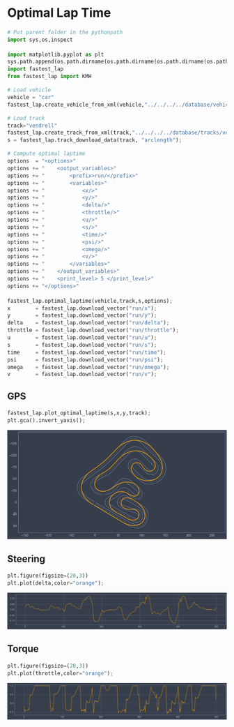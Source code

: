 # Optimal Lap Time


```python
# Put parent folder in the pythonpath
import sys,os,inspect

import matplotlib.pyplot as plt
sys.path.append(os.path.dirname(os.path.dirname(os.path.dirname(os.path.abspath(inspect.getfile(inspect.currentframe()))))))
import fastest_lap
from fastest_lap import KMH
```


```python
# Load vehicle
vehicle = "car"
fastest_lap.create_vehicle_from_xml(vehicle,"../../../../database/vehicles/kart/roberto-lot-kart-2016.xml");
```


```python
# Load track
track="vendrell"
fastest_lap.create_track_from_xml(track,"../../../../database/tracks/vendrell/vendrell.xml");
s = fastest_lap.track_download_data(track, "arclength");
```


```python
# Compute optimal laptime
options  = "<options>"
options += "    <output_variables>"
options += "        <prefix>run/</prefix>"
options += "        <variables>"
options += "            <x/>"
options += "            <y/>"
options += "            <delta/>"
options += "            <throttle/>"
options += "            <u/>"
options += "            <s/>"
options += "            <time/>"
options += "            <psi/>"
options += "            <omega/>"
options += "            <v/>"
options += "        </variables>"
options += "    </output_variables>"
options += "    <print_level> 5 </print_level>"
options += "</options>"

fastest_lap.optimal_laptime(vehicle,track,s,options);
x        = fastest_lap.download_vector("run/x");
y        = fastest_lap.download_vector("run/y");
delta    = fastest_lap.download_vector("run/delta");
throttle = fastest_lap.download_vector("run/throttle");
u        = fastest_lap.download_vector("run/u");
s        = fastest_lap.download_vector("run/s");
time     = fastest_lap.download_vector("run/time");
psi      = fastest_lap.download_vector("run/psi");
omega    = fastest_lap.download_vector("run/omega");
v        = fastest_lap.download_vector("run/v");
```

## GPS


```python
fastest_lap.plot_optimal_laptime(s,x,y,track);
plt.gca().invert_yaxis();
```


    
![png](Optimal_laptime_files/Optimal_laptime_6_0.png)
    


## Steering


```python
plt.figure(figsize=(20,3))
plt.plot(delta,color="orange");
```


    
![png](Optimal_laptime_files/Optimal_laptime_8_0.png)
    


## Torque


```python
plt.figure(figsize=(20,3))
plt.plot(throttle,color="orange");
```


    
![png](Optimal_laptime_files/Optimal_laptime_10_0.png)
    



```python

```

